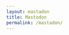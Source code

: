 ```yaml
---
layout: mastadon
title: Mastodon
permalink: /mastadon/
---
```


<body>
    <div id="masto-embed" 
          account_name="pyaephyohein"
          host_url="https://burma.social">
    </div>
    <script src="../assets/js/dda-masto-embed.js"></script>
</body>